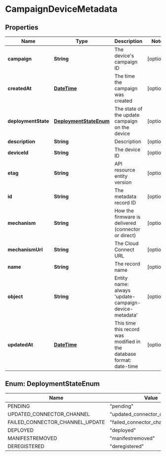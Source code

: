 
# CampaignDeviceMetadata

## Properties
Name | Type | Description | Notes
------------ | ------------- | ------------- | -------------
**campaign** | **String** | The device&#39;s campaign ID |  [optional]
**createdAt** | [**DateTime**](DateTime.md) | The time the campaign was created |  [optional]
**deploymentState** | [**DeploymentStateEnum**](#DeploymentStateEnum) | The state of the update campaign on the device |  [optional]
**description** | **String** | Description |  [optional]
**deviceId** | **String** | The device ID |  [optional]
**etag** | **String** | API resource entity version |  [optional]
**id** | **String** | The metadata record ID |  [optional]
**mechanism** | **String** | How the firmware is delivered (connector or direct) |  [optional]
**mechanismUrl** | **String** | The Cloud Connect URL |  [optional]
**name** | **String** | The record name |  [optional]
**object** | **String** | Entity name: always &#39;update-campaign-device-metadata&#39; |  [optional]
**updatedAt** | [**DateTime**](DateTime.md) | This time this record was modified in the database format: date-time |  [optional]


<a name="DeploymentStateEnum"></a>
## Enum: DeploymentStateEnum
Name | Value
---- | -----
PENDING | &quot;pending&quot;
UPDATED_CONNECTOR_CHANNEL | &quot;updated_connector_channel&quot;
FAILED_CONNECTOR_CHANNEL_UPDATE | &quot;failed_connector_channel_update&quot;
DEPLOYED | &quot;deployed&quot;
MANIFESTREMOVED | &quot;manifestremoved&quot;
DEREGISTERED | &quot;deregistered&quot;



